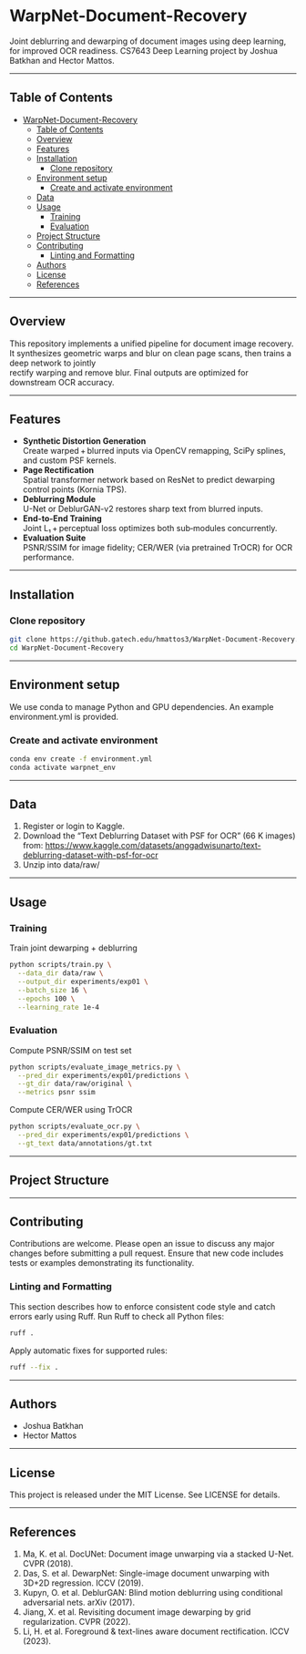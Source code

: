 # WarpNet-Document-Recovery
Joint deblurring and dewarping of document images using deep learning, for improved OCR readiness. CS7643 Deep Learning project by Joshua Batkhan and Hector Mattos.

---

## Table of Contents

- [WarpNet-Document-Recovery](#warpnet-document-recovery)
  - [Table of Contents](#table-of-contents)
  - [Overview](#overview)
  - [Features](#features)
  - [Installation](#installation)
    - [Clone repository](#clone-repository)
  - [Environment setup](#environment-setup)
    - [Create and activate environment](#create-and-activate-environment)
  - [Data](#data)
  - [Usage](#usage)
    - [Training](#training)
    - [Evaluation](#evaluation)
  - [Project Structure](#project-structure)
  - [Contributing](#contributing)
    - [Linting and Formatting](#linting-and-formatting)
  - [Authors](#authors)
  - [License](#license)
  - [References](#references)

---

## Overview

This repository implements a unified pipeline for document image recovery.  
It synthesizes geometric warps and blur on clean page scans, then trains a deep network to jointly  
rectify warping and remove blur. Final outputs are optimized for downstream OCR accuracy.

---

## Features

- **Synthetic Distortion Generation**  
  Create warped + blurred inputs via OpenCV remapping, SciPy splines, and custom PSF kernels.  
- **Page Rectification**  
  Spatial transformer network based on ResNet to predict dewarping control points (Kornia TPS).  
- **Deblurring Module**  
  U-Net or DeblurGAN-v2 restores sharp text from blurred inputs.  
- **End-to-End Training**  
  Joint L₁ + perceptual loss optimizes both sub‐modules concurrently.  
- **Evaluation Suite**  
  PSNR/SSIM for image fidelity; CER/WER (via pretrained TrOCR) for OCR performance.

---

## Installation

### Clone repository

```sh
git clone https://github.gatech.edu/hmattos3/WarpNet-Document-Recovery.git
cd WarpNet-Document-Recovery
```

---

## Environment setup

We use conda to manage Python and GPU dependencies. An example environment.yml is provided.

### Create and activate environment

```sh
conda env create -f environment.yml
conda activate warpnet_env
```

---

## Data

1. Register or login to Kaggle.
2. Download the “Text Deblurring Dataset with PSF for OCR” (66 K images) from:
https://www.kaggle.com/datasets/anggadwisunarto/text-deblurring-dataset-with-psf-for-ocr
1. Unzip into data/raw/

---

## Usage

### Training

Train joint dewarping + deblurring

```sh
python scripts/train.py \
  --data_dir data/raw \
  --output_dir experiments/exp01 \
  --batch_size 16 \
  --epochs 100 \
  --learning_rate 1e-4
```

### Evaluation

Compute PSNR/SSIM on test set

```sh
python scripts/evaluate_image_metrics.py \
  --pred_dir experiments/exp01/predictions \
  --gt_dir data/raw/original \
  --metrics psnr ssim
```

Compute CER/WER using TrOCR

```sh
python scripts/evaluate_ocr.py \
  --pred_dir experiments/exp01/predictions \
  --gt_text data/annotations/gt.txt
```

---

## Project Structure



---

## Contributing

Contributions are welcome. Please open an issue to discuss any major changes before submitting a pull request.
Ensure that new code includes tests or examples demonstrating its functionality.

### Linting and Formatting

This section describes how to enforce consistent code style and catch errors early using Ruff. Run Ruff to check all Python files:

```sh
ruff .
```

Apply automatic fixes for supported rules:

```sh
ruff --fix .
```

---

## Authors
- Joshua Batkhan
- Hector Mattos

---

## License

This project is released under the MIT License. See LICENSE for details.

---

## References

1.	Ma, K. et al. DocUNet: Document image unwarping via a stacked U-Net. CVPR (2018).
2.	Das, S. et al. DewarpNet: Single-image document unwarping with 3D+2D regression. ICCV (2019).
3.	Kupyn, O. et al. DeblurGAN: Blind motion deblurring using conditional adversarial nets. arXiv (2017).
4.	Jiang, X. et al. Revisiting document image dewarping by grid regularization. CVPR (2022).
5.	Li, H. et al. Foreground & text-lines aware document rectification. ICCV (2023).

